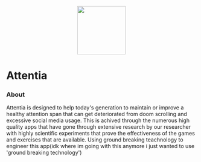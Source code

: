
<p align="center">
  <img width="128" height="128" src="https://github.com/user-attachments/assets/066628c4-1148-4d18-8bb3-acde1bd24958">
  <h1>Attentia</h1> 
</p>

### About
Attentia is designed to help today's generation to maintain or improve a healthy attention span that can get deteriorated from doom scrolling and excessive social media usage. This is achived through the numerous high quality apps that have gone through extensive research by our researcher with highly scientific experiments that prove the effectiveness of the games and exercises that are available. Using ground breaking teachnology to engineer this app(idk where im going with this anymore i just wanted to use 'ground breaking technology')
